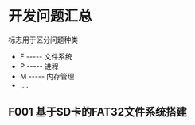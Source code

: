 # 开发问题汇总

标志用于区分问题种类

- F -----  文件系统
- P -----  进程
- M ----- 内存管理
- ....







## F001 基于SD卡的FAT32文件系统搭建